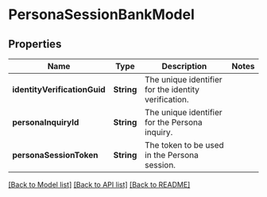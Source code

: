 # PersonaSessionBankModel

## Properties
Name | Type | Description | Notes
------------ | ------------- | ------------- | -------------
**identityVerificationGuid** | **String** | The unique identifier for the identity verification. | 
**personaInquiryId** | **String** | The unique identifier for the Persona inquiry. | 
**personaSessionToken** | **String** | The token to be used in the Persona session. | 

[[Back to Model list]](../README.md#documentation-for-models) [[Back to API list]](../README.md#documentation-for-api-endpoints) [[Back to README]](../README.md)


